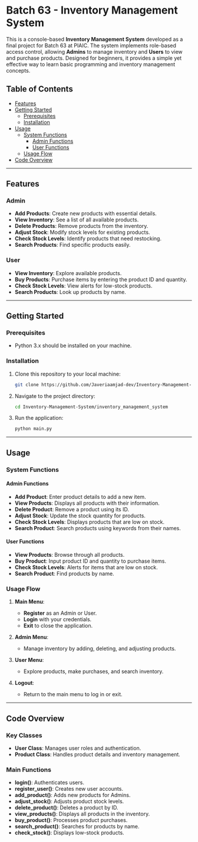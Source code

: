 # Batch 63 - Inventory Management System

This is a console-based **Inventory Management System** developed as a final project for Batch 63 at PIAIC. The system implements role-based access control, allowing **Admins** to manage inventory and **Users** to view and purchase products. Designed for beginners, it provides a simple yet effective way to learn basic programming and inventory management concepts.

## Table of Contents
- [Features](#features)
- [Getting Started](#getting-started)
  - [Prerequisites](#prerequisites)
  - [Installation](#installation)
- [Usage](#usage)
  - [System Functions](#system-functions)
    - [Admin Functions](#admin-functions)
    - [User Functions](#user-functions)
  - [Usage Flow](#usage-flow)
- [Code Overview](#code-overview)

---

## Features

### Admin
- **Add Products**: Create new products with essential details.
- **View Inventory**: See a list of all available products.
- **Delete Products**: Remove products from the inventory.
- **Adjust Stock**: Modify stock levels for existing products.
- **Check Stock Levels**: Identify products that need restocking.
- **Search Products**: Find specific products easily.

### User
- **View Inventory**: Explore available products.
- **Buy Products**: Purchase items by entering the product ID and quantity.
- **Check Stock Levels**: View alerts for low-stock products.
- **Search Products**: Look up products by name.

---

## Getting Started

### Prerequisites
- Python 3.x should be installed on your machine.

### Installation
1. Clone this repository to your local machine:
   ```bash
   git clone https://github.com/Javeriaamjad-dev/Inventory-Management-System.git
   ```
2. Navigate to the project directory:
   ```bash
   cd Inventory-Management-System/inventory_management_system
   ```
3. Run the application:
   ```bash
   python main.py
   ```

---

## Usage

### System Functions

#### Admin Functions
- **Add Product**: Enter product details to add a new item.
- **View Products**: Displays all products with their information.
- **Delete Product**: Remove a product using its ID.
- **Adjust Stock**: Update the stock quantity for products.
- **Check Stock Levels**: Displays products that are low on stock.
- **Search Product**: Search products using keywords from their names.

#### User Functions
- **View Products**: Browse through all products.
- **Buy Product**: Input product ID and quantity to purchase items.
- **Check Stock Levels**: Alerts for items that are low on stock.
- **Search Product**: Find products by name.

### Usage Flow
1. **Main Menu**:
   - **Register** as an Admin or User.
   - **Login** with your credentials.
   - **Exit** to close the application.

2. **Admin Menu**:
   - Manage inventory by adding, deleting, and adjusting products.

3. **User Menu**:
   - Explore products, make purchases, and search inventory.

4. **Logout**:
   - Return to the main menu to log in or exit.

---

## Code Overview

### Key Classes
- **User Class**: Manages user roles and authentication.
- **Product Class**: Handles product details and inventory management.

### Main Functions
- **login()**: Authenticates users.
- **register_user()**: Creates new user accounts.
- **add_product()**: Adds new products for Admins.
- **adjust_stock()**: Adjusts product stock levels.
- **delete_product()**: Deletes a product by ID.
- **view_products()**: Displays all products in the inventory.
- **buy_product()**: Processes product purchases.
- **search_product()**: Searches for products by name.
- **check_stock()**: Displays low-stock products.
